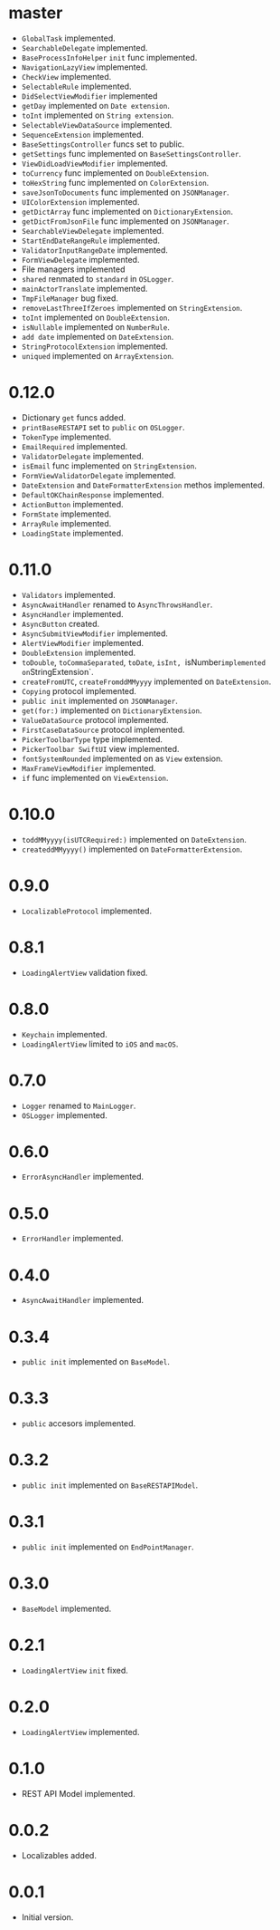 # master

- `GlobalTask` implemented.
- `SearchableDelegate` implemented.
- `BaseProcessInfoHelper` `init` func implemented.
- `NavigationLazyView` implemented.
- `CheckView` implemented.
- `SelectableRule` implemented.
- `DidSelectViewModifier` implemented
- `getDay` implemented on `Date extension`.
- `toInt` implemented on `String extension`. 
- `SelectableViewDataSource` implemented.
- `SequenceExtension` implemented.
- `BaseSettingsController` funcs set to public.
- `getSettings` func implemented on `BaseSettingsController`.
- `ViewDidLoadViewModifier` implemented.
- `toCurrency` func implemented on `DoubleExtension`. 
- `toHexString` func implemented on `ColorExtension`.
- `saveJsonToDocuments` func implemented on `JSONManager`.
- `UIColorExtension` implemented.
- `getDictArray` func implemented on `DictionaryExtension`.
- `getDictFromJsonFile` func implemented on `JSONManager`. 
- `SearchableViewDelegate` implemented.
- `StartEndDateRangeRule` implemented.
- `ValidatorInputRangeDate` implemented.
- `FormViewDelegate` implemented.
- File managers implemented
- `shared` renmated to `standard` in `OSLogger`.
- `mainActorTranslate` implemented.
- `TmpFileManager` bug fixed.
- `removeLastThreeIfZeroes` implemented on `StringExtension`. 
- `toInt` implemented on `DoubleExtension`.
- `isNullable` implemented on `NumberRule`.
- `add date` implemented on `DateExtension`.
- `StringProtocolExtension` implemented.
- `uniqued` implemented on `ArrayExtension`.

# 0.12.0

- Dictionary `get` funcs added.
- `printBaseRESTAPI` set to `public` on `OSLogger`. 
- `TokenType` implemented.
- `EmailRequired` implemented.
- `ValidatorDelegate` implemented.
- `isEmail` func implemented on `StringExtension`.
- `FormViewValidatorDelegate` implemented.
- `DateExtension` and `DateFormatterExtension` methos implemented.
- `DefaultOKChainResponse` implemented.
- `ActionButton` implemented.
- `FormState` implemented.
- `ArrayRule` implemented.
- `LoadingState` implemented.

# 0.11.0

- `Validators` implemented.
- `AsyncAwaitHandler` renamed to `AsyncThrowsHandler`.
- `AsyncHandler` implemented.
- `AsyncButton` created.
- `AsyncSubmitViewModifier` implemented.
- `AlertViewModifier` implemented.
- `DoubleExtension` implemented.
- `toDouble`, `toCommaSeparated`, `toDate`, `isInt, `isNumber` implemented on `StringExtension`.
- `createFromUTC`, `createFromddMMyyyy` implemented on `DateExtension`. 
- `Copying` protocol implemented.
- `public init` implemented on `JSONManager`.
- `get(for:)` implemented on `DictionaryExtension`.
- `ValueDataSource` protocol implemented.
- `FirstCaseDataSource` protocol implemented.
- `PickerToolbarType` type implemented.
- `PickerToolbar SwiftUI` view implemented.
- `fontSystemRounded` implemented on as `View` extension.
- `MaxFrameViewModifier` implemented.
- `if` func implemented on `ViewExtension`.

# 0.10.0

- `toddMMyyyy(isUTCRequired:)` implemented on `DateExtension`.
- `createddMMyyyy()` implemented on `DateFormatterExtension`.

# 0.9.0

- `LocalizableProtocol` implemented.

# 0.8.1

- `LoadingAlertView` validation fixed.

# 0.8.0

- `Keychain` implemented.
- `LoadingAlertView` limited to `iOS` and `macOS`.
 
# 0.7.0

- `Logger` renamed to `MainLogger`.
- `OSLogger` implemented.

# 0.6.0

- `ErrorAsyncHandler` implemented.

# 0.5.0

- `ErrorHandler` implemented.

# 0.4.0

- `AsyncAwaitHandler` implemented.

# 0.3.4

- `public init` implemented on `BaseModel`.

# 0.3.3

- `public` accesors implemented.

# 0.3.2

- `public init` implemented on `BaseRESTAPIModel`.

# 0.3.1

- `public init` implemented on `EndPointManager`.

# 0.3.0

- `BaseModel` implemented.

# 0.2.1

- `LoadingAlertView` `init` fixed.

# 0.2.0

- `LoadingAlertView` implemented.

# 0.1.0

- REST API Model implemented.

# 0.0.2

- Localizables added.

# 0.0.1

- Initial version.

